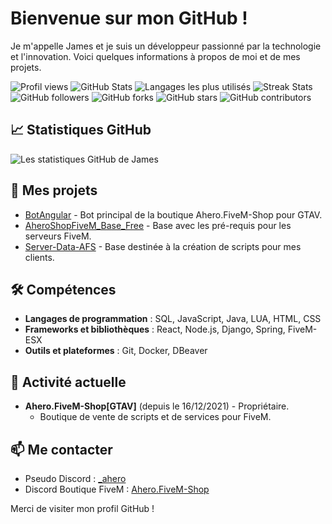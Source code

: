 # Bienvenue sur mon GitHub !

Je m'appelle James et je suis un développeur passionné par la technologie et l'innovation. Voici quelques informations à propos de moi et de mes projets.

![Profil views](https://komarev.com/ghpvc/?username=James-TREMA)
![GitHub Stats](https://github-readme-stats.vercel.app/api?username=James-TREMA&show_icons=true&theme=radical)
![Langages les plus utilisés](https://github-readme-stats.vercel.app/api/top-langs/?username=James-TREMA&layout=compact&theme=radical)
![Streak Stats](https://github-readme-streak-stats.herokuapp.com/?user=James-TREMA&theme=radical)
![GitHub followers](https://img.shields.io/github/followers/James-TREMA?label=Followers&style=social)
![GitHub forks](https://img.shields.io/github/forks/James-TREMA/nom-de-votre-repo?label=Forks&style=social)
![GitHub stars](https://img.shields.io/github/stars/James-TREMA/nom-de-votre-repo?label=Stars&style=social)
![GitHub contributors](https://img.shields.io/github/contributors/James-TREMA/nom-de-votre-repo?label=Contributors&style=plastic)


## 📈 Statistiques GitHub
![Les statistiques GitHub de James](https://github-readme-stats.vercel.app/api?username=James-TREMA&show_icons=true&theme=white)

## 🌱 Mes projets
- [BotAngular](https://github.com/James-TREMA/BotAngular) - Bot principal de la boutique Ahero.FiveM-Shop pour GTAV.
- [AheroShopFiveM_Base_Free](https://github.com/James-TREMA/AheroShopFiveM_Base_Free) - Base avec les pré-requis pour les serveurs FiveM.
- [Server-Data-AFS](https://github.com/James-TREMA/server-data) - Base destinée à la création de scripts pour mes clients.

## 🛠 Compétences
- **Langages de programmation** : SQL, JavaScript, Java, LUA, HTML, CSS
- **Frameworks et bibliothèques** : React, Node.js, Django, Spring, FiveM-ESX
- **Outils et plateformes** : Git, Docker, DBeaver

## 💼 Activité actuelle
- **Ahero.FiveM-Shop[GTAV]** (depuis le 16/12/2021) - Propriétaire.
  - Boutique de vente de scripts et de services pour FiveM.

## 📫 Me contacter
- Pseudo Discord : [_ahero](_ahero)
- Discord Boutique FiveM : [Ahero.FiveM-Shop](https://discord.gg/nvKs7x69wr)

Merci de visiter mon profil GitHub !
